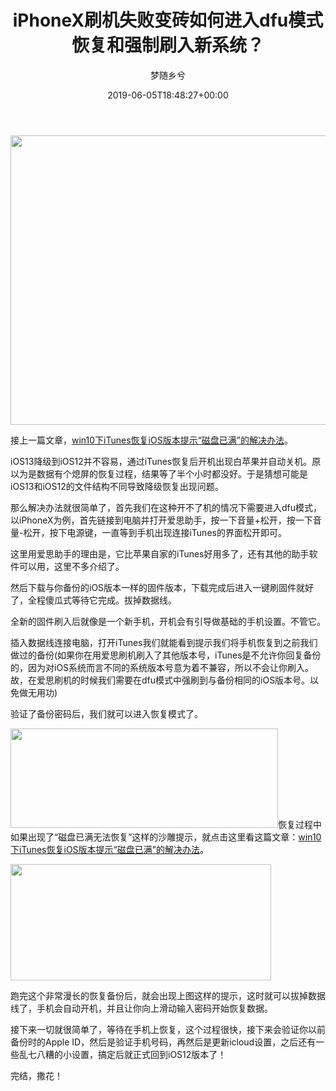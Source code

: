 ﻿---
title: iPhoneX刷机失败变砖如何进入dfu模式恢复和强制刷入新系统？
author: 梦随乡兮
type: post
date: 2019-06-05T18:48:27+00:00
url: /iphonex-dfu.html
featured_image: https://r2.imsxx.com/wp-content/uploads/2019/06/iOS-12-Beta-2-without-developer-account-240x180.png
views:
  - 4773
like:
  - 1
b2_vote:
  - 'a:2:{s:2:"up";i:0;s:4:"down";i:0;}'
categories:
  - 笔记
tags:
  - dfu模式
  - iOS
  - iOS12
  - iPhoneX
  - 刷机失败
  - 强刷系统

slug: "iphonex-dfu"
---
[<img loading="lazy" decoding="async" class="aligncenter size-full wp-image-58" src="https://r2.imsxx.com/wp-content/uploads/2019/06/iOS-12-Beta-2-without-developer-account.png" alt="" width="900" height="463" />][1]

接上一篇文章，<a href="https://imsxx.com/itunes-ios.html" target="_blank" rel="noopener noreferrer">win10下iTunes恢复iOS版本提示“磁盘已满”的解决办法</a>。

iOS13降级到iOS12并不容易，通过iTunes恢复后开机出现白苹果并自动关机。原以为是数据有个熄屏的恢复过程，结果等了半个小时都没好。于是猜想可能是iOS13和iOS12的文件结构不同导致降级恢复出现问题。

那么解决办法就很简单了，首先我们在这种开不了机的情况下需要进入dfu模式，以iPhoneX为例，首先链接到电脑并打开爱思助手，按一下音量+松开，按一下音量-松开，按下电源键，一直等到手机出现连接iTunes的界面松开即可。

这里用爱思助手的理由是，它比苹果自家的iTunes好用多了，还有其他的助手软件可以用，这里不多介绍了。

然后下载与你备份的iOS版本一样的固件版本，下载完成后进入一键刷固件就好了，全程傻瓜式等待它完成。拔掉数据线。

全新的固件刷入后就像是一个新手机，开机会有引导做基础的手机设置。不管它。

插入数据线连接电脑，打开iTunes我们就能看到提示我们将手机恢复到之前我们做过的备份(如果你在用爱思刷机刷入了其他版本号，iTunes是不允许你回复备份的，因为对iOS系统而言不同的系统版本号意为着不兼容，所以不会让你刷入。故，在爱思刷机的时候我们需要在dfu模式中强刷到与备份相同的iOS版本号。以免做无用功)

验证了备份密码后，我们就可以进入恢复模式了。

[<img loading="lazy" decoding="async" class="aligncenter size-full wp-image-57" src="https://r2.imsxx.com/wp-content/uploads/2019/06/Snipaste_2019-06-06_02-44-53.jpg" alt="" width="428" height="159" />][2]恢复过程中如果出现了“磁盘已满无法恢复”这样的沙雕提示，就点击这里看这篇文章：<a href="https://imsxx.com/itunes-ios.html" target="_blank" rel="noopener noreferrer">win10下iTunes恢复iOS版本提示“磁盘已满”的解决办法</a>。

[<img loading="lazy" decoding="async" class="aligncenter size-full wp-image-60" src="https://r2.imsxx.com/wp-content/uploads/2019/06/Snipaste_2019-06-06_03-35-40.jpg" alt="" width="417" height="186" />][3]

跑完这个非常漫长的恢复备份后，就会出现上图这样的提示，这时就可以拔掉数据线了，手机会自动开机，并且让你向上滑动输入密码开始恢复数据。

接下来一切就很简单了，等待在手机上恢复，这个过程很快，接下来会验证你以前备份时的Apple ID，然后是验证手机号码，再然后是更新icloud设置，之后还有一些乱七八糟的小设置，搞定后就正式回到iOS12版本了！

完结，撒花！

 [1]: https://r2.imsxx.com/wp-content/uploads/2019/06/iOS-12-Beta-2-without-developer-account.png
 [2]: https://r2.imsxx.com/wp-content/uploads/2019/06/Snipaste_2019-06-06_02-44-53.jpg
 [3]: https://r2.imsxx.com/wp-content/uploads/2019/06/Snipaste_2019-06-06_03-35-40.jpg

